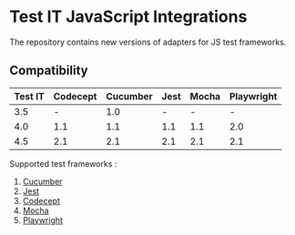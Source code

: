 # Test IT JavaScript Integrations
The repository contains new versions of adapters for JS test frameworks.

## Compatibility

| Test IT | Codecept | Cucumber | Jest | Mocha | Playwright |
|---------|----------|----------|------|-------|------------|
| 3.5     | -        | 1.0      | -    | -     | -          |
| 4.0     | 1.1      | 1.1      | 1.1  | 1.1   | 2.0        |
| 4.5     | 2.1      | 2.1      | 2.1  | 2.1   | 2.1        |


Supported test frameworks :
 1. [Cucumber](https://github.com/testit-tms/adapters-js/tree/main/testit-adapter-cucumber)
 2. [Jest](https://github.com/testit-tms/adapters-js/tree/main/testit-adapter-jest)
 3. [Codecept](https://github.com/testit-tms/adapters-js/tree/main/testit-adapter-codecept)
 4. [Mocha](https://github.com/testit-tms/adapters-js/tree/main/testit-adapter-mocha)
 4. [Playwright](https://github.com/testit-tms/adapters-js/tree/main/testit-adapter-playwright)
